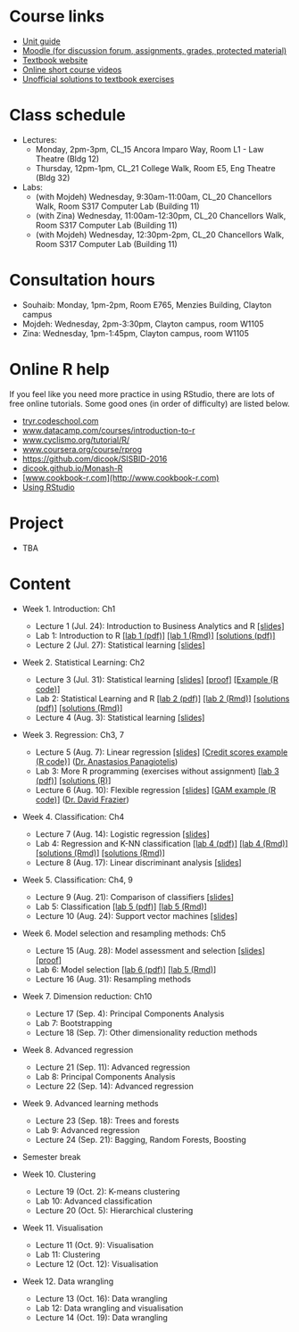 # Course links

- [Unit guide](https://unitguidemanager.monash.edu/view?tpCode=S2-01&tpYear=2017&unitCode=ETC3250&ticket=ST-4d63ae42bafcc28c0c993b0b37488417)
- [Moodle (for discussion forum, assignments, grades, protected material)](http://moodle.vle.monash.edu/course/view.php?id=38497)
- [Textbook website](http://www-bcf.usc.edu/~gareth/ISL/index.html)
- [Online short course videos](http://www.dataschool.io/15-hours-of-expert-machine-learning-videos/)
- [Unofficial solutions to textbook exercises](http://blog.princehonest.com/stat-learning/)

# Class schedule

- Lectures: 
	- Monday, 2pm-3pm, CL_15 Ancora Imparo Way, Room L1 - Law Theatre (Bldg 12)
	- Thursday, 12pm-1pm, CL_21 College Walk, Room E5, Eng Theatre (Bldg 32)
- Labs: 
	- (with Mojdeh) Wednesday, 9:30am-11:00am, CL_20 Chancellors Walk, Room S317 Computer Lab (Building 11)
	- (with Zina) Wednesday, 11:00am-12:30pm, CL_20 Chancellors Walk, Room S317 Computer Lab (Building 11)
	- (with Mojdeh) Wednesday, 12:30pm-2pm, CL_20 Chancellors Walk, Room S317 Computer Lab (Building 11)

# Consultation hours

- Souhaib: Monday, 1pm-2pm, Room E765, Menzies Building, Clayton campus
- Mojdeh: Wednesday, 2pm-3:30pm, Clayton campus, room W1105
- Zina: Wednesday, 1pm-1:45pm, Clayton campus, room W1105

# Online R help

If you feel like you need more practice in using RStudio, there are lots of free online tutorials. Some good ones (in order of difficulty) are listed below.

- [tryr.codeschool.com](http://tryr.codeschool.com)
- www.datacamp.com/courses/introduction-to-r
- www.cyclismo.org/tutorial/R/
- www.coursera.org/course/rprog
- https://github.com/dicook/SISBID-2016 
- [dicook.github.io/Monash-R](http://dicook.github.io/Monash-R)
- [www.cookbook-r.com](http://www.cookbook-r.com)
- [Using RStudio](https://support.rstudio.com/hc/en-us/categories/200035113-Documentation)

# Project

- TBA

# Content

- Week 1. Introduction: Ch1
	- Lecture 1 (Jul. 24): Introduction to Business Analytics and R [[slides]](slides/1/1.1-intro.pdf)
	- Lab 1: Introduction to R [[lab 1 (pdf)]](labs/lab1/lab1.pdf) [[lab 1 (Rmd)]](labs/lab1/lab1.Rmd) [[solutions (pdf)]](labs/lab1/lab1-solutions.pdf) 
	- Lecture 2 (Jul. 27): Statistical learning [[slides]](slides/2/2-statlearn.pdf)
	
- Week 2. Statistical Learning: Ch2
	- Lecture 3 (Jul. 31): Statistical learning [[slides]](slides/2/2-statlearn.pdf) [[proof]](slides/2/2-biasvardecomp.pdf ) [[Example (R code)]](slides/3/3-gams.R) 
	- Lab 2: Statistical Learning and R [[lab 2 (pdf)]](labs/lab2/lab2.pdf) [[lab 2 (Rmd)]](labs/lab2/lab2.Rmd)  [[solutions (pdf)]](labs/lab2/lab2-solutions.pdf) [[solutions (Rmd)]](labs/lab2/lab2-solutions.Rmd)
	- Lecture 4 (Aug. 3): Statistical learning [[slides]](slides/2/2-statlearn.pdf)

- Week 3. Regression: Ch3, 7
	- Lecture 5 (Aug. 7): Linear regression [[slides]](slides/3/3.1-linear-regression.pdf) [[Credit scores example (R code)]](slides/3/3-creditscores.R) ([Dr. Anastasios Panagiotelis](http://monash.edu/research/explore/en/persons/anastasios-panagiotelis(8e78deac-701f-4d45-9a4e-4f4c36a76f34).html))
	- Lab 3: More R programming (exercises without assignment) [[lab 3 (pdf)]](labs/lab3/lab3.pdf) [[solutions (R)]](labs/lab3/lab3-solutions.R)
	- Lecture 6 (Aug. 10): Flexible regression [[slides]](slides/3/3.2-flexible-regression.pdf) [[GAM example (R code)]](slides/3/3-gams.R) ([Dr. David Frazier](http://monash.edu/research/explore/en/persons/david-frazier(b3a84d85-75f7-4ce8-8732-f7efcc5d772c).html))
	
- Week 4. Classification: Ch4
	- Lecture 7 (Aug. 14): Logistic regression [[slides]](slides/4/4-1-logit-regression.pdf)
	- Lab 4: Regression and K-NN classification [[lab 4 (pdf)]](labs/lab4/lab4.pdf) [[lab 4 (Rmd)]](labs/lab4/lab4.Rmd) [[solutions (Rmd)]](labs/lab4/lab4-sol.Rmd) [[solutions (Rmd)]](labs/lab4/lab4-sol.pdf)
	- Lecture 8 (Aug. 17): Linear discriminant analysis [[slides]](slides/4/4-2-lda.pdf)
	
- Week 5. Classification: Ch4, 9 
	- Lecture 9 (Aug. 21): Comparison of classifiers [[slides]](slides/5/5-1-comparison.pdf)
	- Lab 5: Classification [[lab 5 (pdf)]](labs/lab5/lab5.pdf) [[lab 5 (Rmd)]](labs/lab5/lab5.Rmd)
	- Lecture 10 (Aug. 24): Support vector machines  [[slides]](slides/5/5-2-svm.pdf)
		
- Week 6. Model selection and resampling methods: Ch5
	- Lecture 15 (Aug. 28): Model assessment and selection [[slides]](slides/6/6-1-modelsel.pdf) [[proof]](slides/6/6-loocv.pdf) 
	- Lab 6: Model selection [[lab 6 (pdf)]](labs/lab6/lab6.pdf) [[lab 5 (Rmd)]](labs/lab6/lab6.Rmd)
	- Lecture 16 (Aug. 31): Resampling methods
	
- Week 7. Dimension reduction: Ch10
	- Lecture 17 (Sep. 4): Principal Components Analysis 
	- Lab 7: Bootstrapping
	- Lecture 18 (Sep. 7): Other dimensionality reduction methods 
	
- Week 8. Advanced regression
	- Lecture 21 (Sep. 11): Advanced regression 
	- Lab 8: Principal Components Analysis 
	- Lecture 22 (Sep. 14): Advanced regression
			
	
- Week 9. Advanced learning methods
	- Lecture 23 (Sep. 18): Trees and forests
	- Lab 9: Advanced regression
	- Lecture 24 (Sep. 21): Bagging, Random Forests, Boosting
	

- Semester break	
	

- Week 10. Clustering
	- Lecture 19 (Oct. 2): K-means clustering 
	- Lab 10: Advanced classification
	- Lecture 20 (Oct. 5): Hierarchical clustering		
	
- Week 11. Visualisation
	- Lecture 11 (Oct. 9): Visualisation 
	- Lab 11:  Clustering 
	- Lecture 12 (Oct. 12): Visualisation
	
- Week 12. Data wrangling
	- Lecture 13 (Oct. 16): Data wrangling 
	- Lab 12: Data wrangling and visualisation
	- Lecture 14 (Oct. 19): Data wrangling 
	


	
